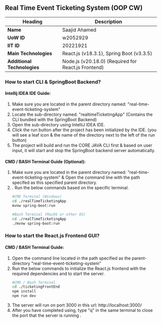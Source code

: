## Real Time Event Ticketing System (OOP CW)
| **Heading**                 | **Description**                                     |
|-----------------------------|-----------------------------------------------------|
| **Name**                    | Saajid Ahamed                                       |
| **UoW ID**                  | w2052929                                            |
| **IIT ID**                  | 20221921                                            |
| **Main Technologies**       | React.js (v18.3.1), Spring Boot (v3.3.5)            |
| **Additional Technologies** | Node.js (v20.18.0) (Required for React.js Frontend) |

### How to start CLI & SpringBoot Backend?
#### Intellij IDEA IDE Guide: 
1. Make sure you are located in the parent directory named: "real-time-event-ticketing-system"
2. Locate the sub-directory named: "realtimeTicketingApp" (Contains the CLI bundled with the SpringBoot Backend)
3. Open the sub-directory using IntelliJ IDEA IDE.
4. Click the run button after the project has been initialized by the IDE. (you will see a leaf icon & the name of the directory next to the left of the run button)
5. The project will build and run the CORE JAVA CLI first & based on user input, it will start and stop the SpringBoot backend server automatically.

#### CMD / BASH Terminal Guide (Optional):  
1. Make sure you are located in the parent directory named: "real-time-event-ticketing-system" & Open the command line with the path specifed as this specified parent directory.
2. . Run the below commands based on the specific terminal.
    ```bash
   #CMD Terminal (Windows)
   cd ./realTimeTicketingApp
   mvnw spring-boot:run
    ```
   ```bash
   #Bash Terminal (MacOS or other OS)
   cd ./realTimeTicketingApp
   ./mvnw spring-boot:run
    ```

### How to start the React.js Frontend GUI?
#### CMD / BASH Terminal Guide:
1. Open the command line located in the path specified as the parent-directory "real-time-event-ticketing-system"
2. Run the below commands to initialize the React.js frontend with the required dependencies and to start the server.
    ```bash
    #CMD / Bash Terminal
    cd ./ticketingFrontEnd
    npm install
    npm run dev
    ```
3. The server will run on port 3000 in this url: http://localhost:3000/
4. After you have completed using, type "q" in the same terminal to close the port that the server is running .


